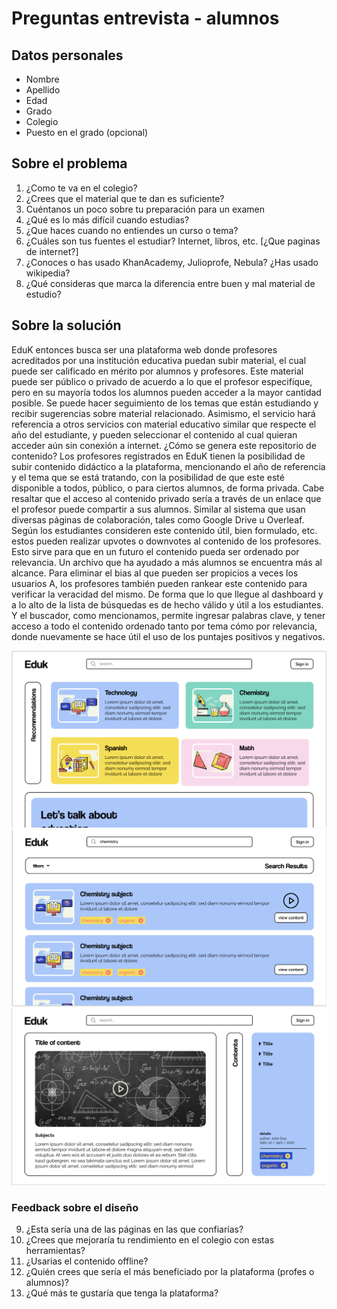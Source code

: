 # Preguntas entrevista - alumnos

## Datos personales
- Nombre
- Apellido
- Edad
- Grado
- Colegio
- Puesto en el grado (opcional)

## Sobre el problema
1. ¿Como te va en el colegio?
2. ¿Crees que el material que te dan es suficiente?
3. Cuéntanos un poco sobre tu preparación para un examen
4. ¿Qué es lo más difícil cuando estudias?
5. ¿Que haces cuando no entiendes un curso o tema?
6. ¿Cuáles son tus fuentes el estudiar? Internet, libros, etc. [¿Que paginas de internet?]
7. ¿Conoces o has usado KhanAcademy, Julioprofe, Nebula? ¿Has usado wikipedia?
8. ¿Qué consideras que marca la diferencia entre buen y mal material de estudio?

## Sobre la solución
EduK entonces busca ser una plataforma web donde profesores acreditados por una institución educativa puedan subir material, el cual puede ser calificado en mérito por alumnos y profesores.
Este material puede ser público o privado de acuerdo a lo que el profesor especifíque, pero en su mayoría todos los alumnos pueden acceder a la mayor cantidad posible.
Se puede hacer seguimiento de los temas que están estudiando y recibir sugerencias sobre material relacionado. Asimismo, el servicio hará referencia a otros servicios con material educativo similar que respecte el año del estudiante, y pueden seleccionar el contenido al cual quieran acceder aún sin conexión a internet.
¿Cómo se genera este repositorio de contenido? Los profesores registrados en EduK tienen la posibilidad de subir contenido didáctico a la plataforma, mencionando el año de referencia y el tema que se está tratando, con la posibilidad de que este esté disponible a todos, público, o para ciertos alumnos, de forma privada.
Cabe resaltar que el acceso al contenido privado sería a través de un enlace que el profesor puede compartir a sus alumnos. Similar al sistema que usan diversas páginas de colaboración, tales como Google Drive u Overleaf.
Según los estudiantes consideren este contenido útil, bien formulado, etc. estos pueden realizar upvotes o downvotes al contenido de los profesores. Esto sirve para que en un futuro el contenido pueda ser ordenado por relevancia. Un archivo que ha ayudado a más alumnos se encuentra más al alcance.
Para eliminar el bias al que pueden ser propicios a veces los usuarios A, los profesores también pueden rankear este contenido para verificar la veracidad del mismo. De forma que lo que llegue al dashboard y a lo alto de la lista de búsquedas es de hecho válido y útil a los estudiantes.
Y el buscador, como mencionamos, permite ingresar palabras clave, y tener acceso a todo el contenido ordenado tanto por tema cómo por relevancia, donde nuevamente se hace útil el uso de los puntajes positivos y negativos.

![Vista principal de la plataforma](https://github.com/cs2901-2020-1/pitch-eduk/blob/master/entrevistas/imagenes/Screenshot%202020-04-24%20at%2023.30.36.png)
![Vista de búsqueda de contenido de química](https://github.com/cs2901-2020-1/pitch-eduk/blob/master/entrevistas/imagenes/Screenshot%202020-04-24%20at%2023.30.56.png)
![Vista de contenido que incluye video](https://github.com/cs2901-2020-1/pitch-eduk/blob/master/entrevistas/imagenes/Screenshot%202020-04-24%20at%2023.36.05.png)

### Feedback sobre el diseño
9. ¿Esta sería una de las páginas en las que confiarías?
10. ¿Crees que mejoraría tu rendimiento en el colegio con estas herramientas?
11. ¿Usarias el contenido offline?
12. ¿Quién crees que sería el más beneficiado por la plataforma (profes o alumnos)?
13. ¿Qué más te gustaría que tenga la plataforma?
